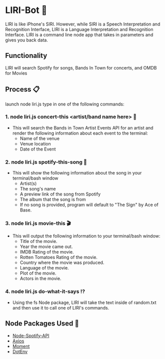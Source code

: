 # LIRI-Bot   👾 
LIRI is like iPhone's SIRI. However, while SIRI is a Speech Interpretation and Recognition Interface, LIRI is a Language Interpretation and Recognition Interface. LIRI is a command line node app that takes in parameters and gives you back data.

## Functionality
LIRI will search Spotify for songs, Bands In Town for concerts, and OMDB for Movies

## Process 📋 
launch node liri.js
type in one of the following commands:

### 1. node liri.js concert-this <artist/band name here> 🎤 

* This will search the Bands in Town Artist Events API for an artist and render the following information about each event to the terminal:
    -  Name of the venue
    - Venue location
    - Date of the Event

### 2. node liri.js spotify-this-song <song name here>  🎼 

- This will show the following information about the song in your terminal/bash window
    - Artist(s)
    - The song's name
    - A preview link of the song from Spotify
    - The album that the song is from
    - If no song is provided, program will default to "The Sign" by Ace of Base.

### 3. node liri.js movie-this <movie name here> 🎬

- This will output the following information to your terminal/bash window:
   * Title of the movie.
   * Year the movie came out.
   * IMDB Rating of the movie.
   * Rotten Tomatoes Rating of the movie.
   * Country where the movie was produced.
   * Language of the movie.
   * Plot of the movie.
   * Actors in the movie.

### 4. node liri.js do-what-it-says ⁉️ 

- Using the fs Node package, LIRI will take the text inside of random.txt and then use it to call one of LIRI's commands.

## Node Packages Used   🔨 
- [Node-Spotify-API](https://www.npmjs.com/package/node-spotify-api)
- [Axios](https://www.npmjs.com/package/axios)
- [Moment](https://www.npmjs.com/package/moment)
- [DotEnv](https://www.npmjs.com/package/dotenv)